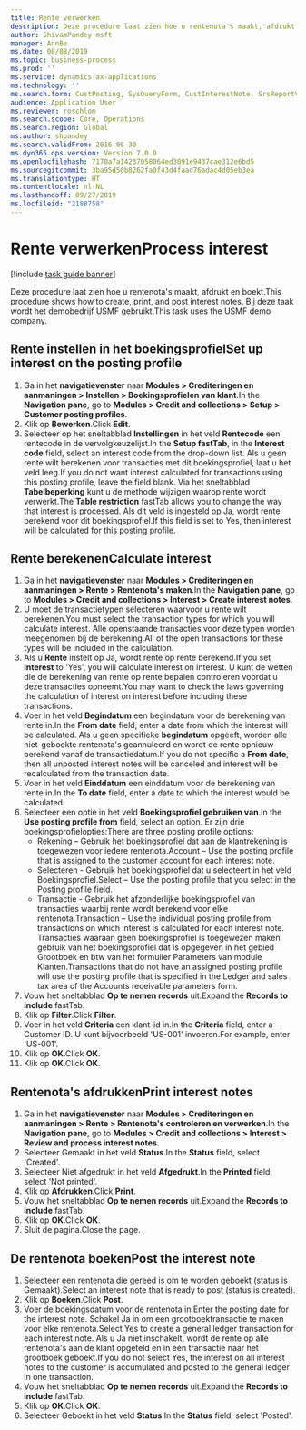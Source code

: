 ```yaml
---
title: Rente verwerken
description: Deze procedure laat zien hoe u rentenota's maakt, afdrukt en boekt.
author: ShivamPandey-msft
manager: AnnBe
ms.date: 08/08/2019
ms.topic: business-process
ms.prod: ''
ms.service: dynamics-ax-applications
ms.technology: ''
ms.search.form: CustPosting, SysQueryForm, CustInterestNote, SrsReportViewerForm
audience: Application User
ms.reviewer: roschlom
ms.search.scope: Core, Operations
ms.search.region: Global
ms.author: shpandey
ms.search.validFrom: 2016-06-30
ms.dyn365.ops.version: Version 7.0.0
ms.openlocfilehash: 7170a7a14237058064ed3091e9437cae312e6bd5
ms.sourcegitcommit: 3ba95d50b8262fa0f43d4faad76adac4d05eb3ea
ms.translationtype: HT
ms.contentlocale: nl-NL
ms.lasthandoff: 09/27/2019
ms.locfileid: "2188758"
---
```

# <a name="process-interest"></a><span data-ttu-id="eab25-103">Rente verwerken</span><span class="sxs-lookup"><span data-stu-id="eab25-103">Process interest</span></span>

[!include [task guide banner](../../includes/task-guide-banner.md)]

<span data-ttu-id="eab25-104">Deze procedure laat zien hoe u rentenota's maakt, afdrukt en boekt.</span><span class="sxs-lookup"><span data-stu-id="eab25-104">This procedure shows how to create, print, and post interest notes.</span></span> <span data-ttu-id="eab25-105">Bij deze taak wordt het demobedrijf USMF gebruikt.</span><span class="sxs-lookup"><span data-stu-id="eab25-105">This task uses the USMF demo company.</span></span>


## <a name="set-up-interest-on-the-posting-profile"></a><span data-ttu-id="eab25-106">Rente instellen in het boekingsprofiel</span><span class="sxs-lookup"><span data-stu-id="eab25-106">Set up interest on the posting profile</span></span>
1. <span data-ttu-id="eab25-107">Ga in het **navigatievenster** naar **Modules > Crediteringen en aanmaningen > Instellen > Boekingsprofielen van klant**.</span><span class="sxs-lookup"><span data-stu-id="eab25-107">In the **Navigation pane**, go to **Modules > Credit and collections > Setup > Customer posting profiles**.</span></span>
2. <span data-ttu-id="eab25-108">Klik op **Bewerken**.</span><span class="sxs-lookup"><span data-stu-id="eab25-108">Click **Edit**.</span></span>
3. <span data-ttu-id="eab25-109">Selecteer op het sneltabblad **Instellingen** in het veld **Rentecode** een rentecode in de vervolgkeuzelijst.</span><span class="sxs-lookup"><span data-stu-id="eab25-109">In the **Setup fastTab**, in the **Interest code** field, select an interest code from the drop-down list.</span></span> <span data-ttu-id="eab25-110">Als u geen rente wilt berekenen voor transacties met dit boekingsprofiel, laat u het veld leeg.</span><span class="sxs-lookup"><span data-stu-id="eab25-110">If you do not want interest calculated for transactions using this posting profile, leave the field blank.</span></span> <span data-ttu-id="eab25-111">Via het sneltabblad **Tabelbeperking** kunt u de methode wijzigen waarop rente wordt verwerkt.</span><span class="sxs-lookup"><span data-stu-id="eab25-111">The **Table restriction** fastTab allows you to change the way that interest is processed.</span></span> <span data-ttu-id="eab25-112">Als dit veld is ingesteld op Ja, wordt rente berekend voor dit boekingsprofiel.</span><span class="sxs-lookup"><span data-stu-id="eab25-112">If this field is set to Yes, then interest will be calculated for this posting profile.</span></span>  

## <a name="calculate-interest"></a><span data-ttu-id="eab25-113">Rente berekenen</span><span class="sxs-lookup"><span data-stu-id="eab25-113">Calculate interest</span></span>
1. <span data-ttu-id="eab25-114">Ga in het **navigatievenster** naar **Modules > Crediteringen en aanmaningen > Rente > Rentenota's maken**.</span><span class="sxs-lookup"><span data-stu-id="eab25-114">In the **Navigation pane**, go to **Modules > Credit and collections > Interest > Create interest notes**.</span></span>
2. <span data-ttu-id="eab25-115">U moet de transactietypen selecteren waarvoor u rente wilt berekenen.</span><span class="sxs-lookup"><span data-stu-id="eab25-115">You must select the transaction types for which you will calculate interest.</span></span> <span data-ttu-id="eab25-116">Alle openstaande transacties voor deze typen worden meegenomen bij de berekening.</span><span class="sxs-lookup"><span data-stu-id="eab25-116">All of the open transactions for these types will be included in the calculation.</span></span>  
3. <span data-ttu-id="eab25-117">Als u **Rente** instelt op Ja, wordt rente op rente berekend.</span><span class="sxs-lookup"><span data-stu-id="eab25-117">If you set **Interest** to 'Yes', you will calculate interest on interest.</span></span> <span data-ttu-id="eab25-118">U kunt de wetten die de berekening van rente op rente bepalen controleren voordat u deze transacties opneemt.</span><span class="sxs-lookup"><span data-stu-id="eab25-118">You may want to check the laws governing the calculation of interest on interest before including these transactions.</span></span>  
4. <span data-ttu-id="eab25-119">Voer in het veld **Begindatum** een begindatum voor de berekening van rente in.</span><span class="sxs-lookup"><span data-stu-id="eab25-119">In the **From date** field, enter a date from which the interest will be calculated.</span></span> <span data-ttu-id="eab25-120">Als u geen specifieke **begindatum** opgeeft, worden alle niet-geboekte rentenota's geannuleerd en wordt de rente opnieuw berekend vanaf de transactiedatum.</span><span class="sxs-lookup"><span data-stu-id="eab25-120">If you do not specific a **From date**, then all unposted interest notes will be canceled and interest will be recalculated from the transaction date.</span></span>
5. <span data-ttu-id="eab25-121">Voer in het veld **Einddatum** een einddatum voor de berekening van rente in.</span><span class="sxs-lookup"><span data-stu-id="eab25-121">In the **To date** field, enter a date to which the interest would be calculated.</span></span>
6. <span data-ttu-id="eab25-122">Selecteer een optie in het veld **Boekingsprofiel gebruiken van**.</span><span class="sxs-lookup"><span data-stu-id="eab25-122">In the **Use posting profile from** field, select an option.</span></span> <span data-ttu-id="eab25-123">Er zijn drie boekingsprofielopties:</span><span class="sxs-lookup"><span data-stu-id="eab25-123">There are three posting profile options:</span></span>
    - <span data-ttu-id="eab25-124">Rekening – Gebruik het boekingsprofiel dat aan de klantrekening is toegewezen voor iedere rentenota.</span><span class="sxs-lookup"><span data-stu-id="eab25-124">Account – Use the posting profile that is assigned to the customer account for each interest note.</span></span> 
    - <span data-ttu-id="eab25-125">Selecteren - Gebruik het boekingsprofiel dat u selecteert in het veld Boekingsprofiel.</span><span class="sxs-lookup"><span data-stu-id="eab25-125">Select – Use the posting profile that you select in the Posting profile field.</span></span>
    - <span data-ttu-id="eab25-126">Transactie - Gebruik het afzonderlijke boekingsprofiel van transacties waarbij rente wordt berekend voor elke rentenota.</span><span class="sxs-lookup"><span data-stu-id="eab25-126">Transaction – Use the individual posting profile from transactions on which interest is calculated for each interest note.</span></span> <span data-ttu-id="eab25-127">Transacties waaraan geen boekingsprofiel is toegewezen maken gebruik van het boekingsprofiel dat is opgegeven in het gebied Grootboek en btw van het formulier Parameters van module Klanten.</span><span class="sxs-lookup"><span data-stu-id="eab25-127">Transactions that do not have an assigned posting profile will use the posting profile that is specified in the Ledger and sales tax area of the Accounts receivable parameters form.</span></span>  
7. <span data-ttu-id="eab25-128">Vouw het sneltabblad **Op te nemen records** uit.</span><span class="sxs-lookup"><span data-stu-id="eab25-128">Expand the **Records to include** fastTab.</span></span>
8. <span data-ttu-id="eab25-129">Klik op **Filter**.</span><span class="sxs-lookup"><span data-stu-id="eab25-129">Click **Filter**.</span></span>
9. <span data-ttu-id="eab25-130">Voer in het veld **Criteria** een klant-id in.</span><span class="sxs-lookup"><span data-stu-id="eab25-130">In the **Criteria** field, enter a Customer ID.</span></span> <span data-ttu-id="eab25-131">U kunt bijvoorbeeld 'US-001' invoeren.</span><span class="sxs-lookup"><span data-stu-id="eab25-131">For example, enter 'US-001'.</span></span>
6. <span data-ttu-id="eab25-132">Klik op **OK**.</span><span class="sxs-lookup"><span data-stu-id="eab25-132">Click **OK**.</span></span>
7. <span data-ttu-id="eab25-133">Klik op **OK**.</span><span class="sxs-lookup"><span data-stu-id="eab25-133">Click **OK**.</span></span>

## <a name="print-interest-notes"></a><span data-ttu-id="eab25-134">Rentenota's afdrukken</span><span class="sxs-lookup"><span data-stu-id="eab25-134">Print interest notes</span></span>
1. <span data-ttu-id="eab25-135">Ga in het **navigatievenster** naar **Modules > Crediteringen en aanmaningen > Rente > Rentenota's controleren en verwerken**.</span><span class="sxs-lookup"><span data-stu-id="eab25-135">In the **Navigation pane**, go to **Modules > Credit and collections > Interest > Review and process interest notes**.</span></span>
2. <span data-ttu-id="eab25-136">Selecteer Gemaakt in het veld **Status**.</span><span class="sxs-lookup"><span data-stu-id="eab25-136">In the **Status** field, select 'Created'.</span></span>
3. <span data-ttu-id="eab25-137">Selecteer Niet afgedrukt in het veld **Afgedrukt**.</span><span class="sxs-lookup"><span data-stu-id="eab25-137">In the **Printed** field, select 'Not printed'.</span></span>
4. <span data-ttu-id="eab25-138">Klik op **Afdrukken**.</span><span class="sxs-lookup"><span data-stu-id="eab25-138">Click **Print**.</span></span>
5. <span data-ttu-id="eab25-139">Vouw het sneltabblad **Op te nemen records** uit.</span><span class="sxs-lookup"><span data-stu-id="eab25-139">Expand the **Records to include** fastTab.</span></span>
6. <span data-ttu-id="eab25-140">Klik op **OK**.</span><span class="sxs-lookup"><span data-stu-id="eab25-140">Click **OK**.</span></span>
7. <span data-ttu-id="eab25-141">Sluit de pagina.</span><span class="sxs-lookup"><span data-stu-id="eab25-141">Close the page.</span></span>

## <a name="post-the-interest-note"></a><span data-ttu-id="eab25-142">De rentenota boeken</span><span class="sxs-lookup"><span data-stu-id="eab25-142">Post the interest note</span></span>
1. <span data-ttu-id="eab25-143">Selecteer een rentenota die gereed is om te worden geboekt (status is Gemaakt).</span><span class="sxs-lookup"><span data-stu-id="eab25-143">Select an interest note that is ready to post (status is created).</span></span>
2. <span data-ttu-id="eab25-144">Klik op **Boeken**.</span><span class="sxs-lookup"><span data-stu-id="eab25-144">Click **Post**.</span></span>
3. <span data-ttu-id="eab25-145">Voer de boekingsdatum voor de rentenota in.</span><span class="sxs-lookup"><span data-stu-id="eab25-145">Enter the posting date for the interest note.</span></span> <span data-ttu-id="eab25-146">Schakel Ja in om een grootboektransactie te maken voor elke rentenota.</span><span class="sxs-lookup"><span data-stu-id="eab25-146">Select Yes to create a general ledger transaction for each interest note.</span></span> <span data-ttu-id="eab25-147">Als u Ja niet inschakelt, wordt de rente op alle rentenota's aan de klant opgeteld en in één transactie naar het grootboek geboekt.</span><span class="sxs-lookup"><span data-stu-id="eab25-147">If you do not select Yes, the interest on all interest notes to the customer is accumulated and posted to the general ledger in one transaction.</span></span>  
4. <span data-ttu-id="eab25-148">Vouw het sneltabblad **Op te nemen records** uit.</span><span class="sxs-lookup"><span data-stu-id="eab25-148">Expand the **Records to include** fastTab.</span></span>
5. <span data-ttu-id="eab25-149">Klik op **OK**.</span><span class="sxs-lookup"><span data-stu-id="eab25-149">Click **OK**.</span></span>
6. <span data-ttu-id="eab25-150">Selecteer Geboekt in het veld **Status**.</span><span class="sxs-lookup"><span data-stu-id="eab25-150">In the **Status** field, select 'Posted'.</span></span>

